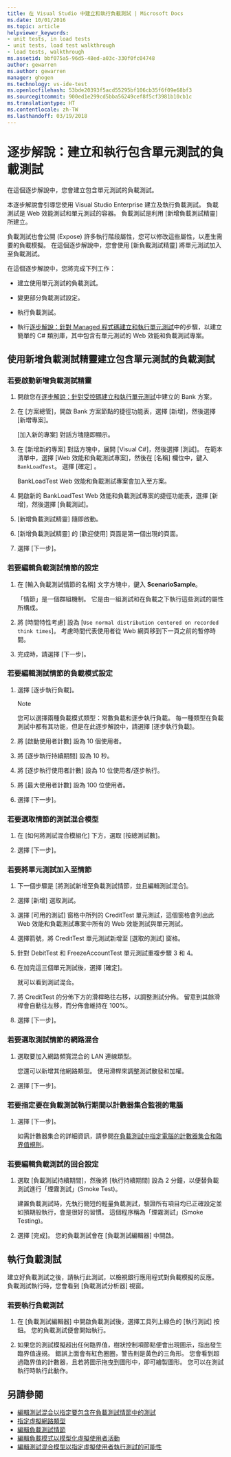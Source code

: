```yaml
---
title: 在 Visual Studio 中建立和執行負載測試 | Microsoft Docs
ms.date: 10/01/2016
ms.topic: article
helpviewer_keywords:
- unit tests, in load tests
- unit tests, load test walkthrough
- load tests, walkthrough
ms.assetid: bbf075a5-96d5-48ed-a03c-330f0fc04748
author: gewarren
ms.author: gewarren
manager: ghogen
ms.technology: vs-ide-test
ms.openlocfilehash: 53bde20393f5acd55295bf106cb35f6f09e68bf3
ms.sourcegitcommit: 900ed1e299cd5bba56249cef8f5cf3981b10cb1c
ms.translationtype: HT
ms.contentlocale: zh-TW
ms.lasthandoff: 03/19/2018
---
```

# <a name="walkthrough-create-and-run-a-load-test-that-contains-unit-tests"></a>逐步解說：建立和執行包含單元測試的負載測試

在這個逐步解說中，您會建立包含單元測試的負載測試。

本逐步解說會引導您使用 Visual Studio Enterprise 建立及執行負載測試。 負載測試是 Web 效能測試和單元測試的容器。 負載測試是利用 [新增負載測試精靈] 所建立。

負載測試也會公開 (Expose) 許多執行階段屬性，您可以修改這些屬性，以產生需要的負載模擬。 在這個逐步解說中，您會使用 [新負載測試精靈] 將單元測試加入至負載測試。

在這個逐步解說中，您將完成下列工作：

-   建立使用單元測試的負載測試。

-   變更部分負載測試設定。

-   執行負載測試。

-   執行[逐步解說：針對 Managed 程式碼建立和執行單元測試](../test/walkthrough-creating-and-running-unit-tests-for-managed-code.md)中的步驟，以建立簡單的 C# 類別庫，其中包含有單元測試的 Web 效能和負載測試專案。

## <a name="create-a-load-test-containing-unit-tests-using-the-new-load-test-wizard"></a>使用新增負載測試精靈建立包含單元測試的負載測試

### <a name="to-start-the-new-load-test-wizard"></a>若要啟動新增負載測試精靈

1.  開啟您在[逐步解說：針對受控碼建立和執行單元測試](../test/walkthrough-creating-and-running-unit-tests-for-managed-code.md)中建立的 Bank 方案。

2.  在 [方案總管]，開啟 Bank 方案節點的捷徑功能表，選擇 [新增]，然後選擇 [新增專案]。

     [加入新的專案] 對話方塊隨即顯示。

3.  在 [新增新的專案] 對話方塊中，展開 [Visual C#]，然後選擇 [測試]。 在範本清單中，選擇 [Web 效能和負載測試專案]，然後在 [名稱] 欄位中，鍵入 `BankLoadTest`。 選擇 [確定] 。

     BankLoadTest Web 效能和負載測試專案會加入至方案。

4.  開啟新的 BankLoadTest Web 效能和負載測試專案的捷徑功能表，選擇 [新增]，然後選擇 [負載測試]。

5.  [新增負載測試精靈] 隨即啟動。

6.  [新增負載測試精靈] 的 [歡迎使用] 頁面是第一個出現的頁面。

7.  選擇 [下一步]。

### <a name="to-edit-settings-for-load-test-scenario"></a>若要編輯負載測試情節的設定

1.  在 [輸入負載測試情節的名稱] 文字方塊中，鍵入 **ScenarioSample**。

     「情節」是一個群組機制。 它是由一組測試和在負載之下執行這些測試的屬性所構成。

2.  將 [時間特性考慮] 設為 [`Use normal distribution centered on recorded think times`]。 考慮時間代表使用者從 Web 網頁移到下一頁之前的暫停時間。

1.  完成時，請選擇 [下一步]。

### <a name="to-edit-load-pattern-setting-for-test-scenario"></a>若要編輯測試情節的負載模式設定

1.  選擇 [逐步執行負載]。

    > [!NOTE]
    > 您可以選擇兩種負載模式類型：常數負載和逐步執行負載。 每一種類型在負載測試中都有其功能，但是在此逐步解說中，請選擇 [逐步執行負載]。

2.  將 [啟動使用者計數] 設為 10 個使用者。

3.  將 [逐步執行持續期間] 設為 10 秒。

4.  將 [逐步執行使用者計數] 設為 10 位使用者/逐步執行。

5.  將 [最大使用者計數] 設為 100 位使用者。

6.  選擇 [下一步]。

### <a name="to-select-test-mix-model-for-the-scenario"></a>若要選取情節的測試混合模型

1.  在 [如何將測試混合模組化] 下方，選取 [按總測試數]。

2.  選擇 [下一步]。

### <a name="to-add-unit-tests-to-the-scenario"></a>若要將單元測試加入至情節

1.  下一個步驟是 [將測試新增至負載測試情節，並且編輯測試混合]。

2.  選擇 [新增] 選取測試。

3.  選擇 [可用的測試] 窗格中所列的 CreditTest 單元測試，這個窗格會列出此 Web 效能和負載測試專案中所有的 Web 效能測試與單元測試。

4.  選擇箭號，將 CreditTest 單元測試新增至 [選取的測試] 窗格。

5.  針對 DebitTest 和 FreezeAccountTest 單元測試重複步驟 3 和 4。

6.  在加完這三個單元測試後，選擇 [確定]。

     就可以看到測試混合。

7.  將 CreditTest 的分佈下方的滑桿略往右移，以調整測試分佈。 留意到其餘滑桿會自動往左移，而分佈會維持在 100%。

8.  選擇 [下一步]。

### <a name="to-select-network-mix-for-test-scenario"></a>若要選取測試情節的網路混合

1.  選取要加入網路頻寬混合的 LAN 連線類型。

     您還可以新增其他網路類型。 使用滑桿來調整測試散發和加權。

2.  選擇 [下一步]。

### <a name="to-specify-computers-to-monitor-with-counter-sets-during-load-test-run"></a>若要指定要在負載測試執行期間以計數器集合監視的電腦

1.  選擇 [下一步]。

     如需計數器集合的詳細資訊，請參閱[在負載測試中指定電腦的計數器集合和臨界值規則](../test/specify-counter-sets-and-threshold-rules-for-load-testing.md)。

### <a name="to-edit-run-setting-for-load-test"></a>若要編輯負載測試的回合設定

1.  選取 [負載測試持續期間]，然後將 [執行持續期間] 設為 2 分鐘，以便替負載測試進行「煙霧測試」(Smoke Test)。

     建置負載測試時，先執行簡短的輕量負載測試，驗證所有項目均已正確設定並如預期般執行，會是很好的習慣。 這個程序稱為「煙霧測試」(Smoke Testing)。

2.  選擇 [完成]。 您的負載測試會在 [負載測試編輯器] 中開啟。

## <a name="running-the-load-test"></a>執行負載測試
 建立好負載測試之後，請執行此測試，以檢視銀行應用程式對負載模擬的反應。 負載測試執行時，您會看到 [負載測試分析器] 視窗。

### <a name="to-run-the-load-test"></a>若要執行負載測試

1.  在 [負載測試編輯器] 中開啟負載測試後，選擇工具列上綠色的 [執行測試] 按鈕。 您的負載測試便會開始執行。

2.  如果您的測試模擬超出任何臨界值，樹狀控制項節點便會出現圖示，指出發生臨界值違規。 錯誤上面會有紅色圈圈，警告則是黃色的三角形。 您會看到超過臨界值的計數器，且若將圖示拖曳到圖形中，即可繪製圖形。 您可以在測試執行時執行此動作。

## <a name="see-also"></a>另請參閱

- [編輯測試混合以指定要包含在負載測試情節中的測試](../test/edit-the-test-mix-to-specify-which-web-browsers-types-in-a-load-test-scenario.md)
- [指定虛擬網路類型](../test/specify-virtual-network-types-in-a-load-test-scenario.md)
- [編輯負載測試情節](../test/edit-load-test-scenarios.md)
- [編輯負載模式以模型化虛擬使用者活動](../test/edit-load-patterns-to-model-virtual-user-activities.md)
- [編輯測試混合模型以指定虛擬使用者執行測試的可能性](../test/edit-test-mix-models-to-specify-the-probability-of-a-virtual-user-running-a-test.md)